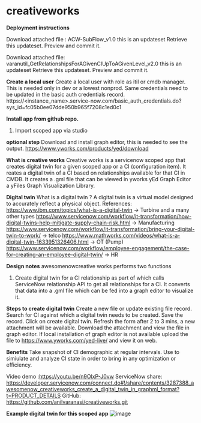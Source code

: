 # creativeworks
**Deployment instructions**

Download attached file : ACW-SubFlow_v1.0 this is an updateset
Retrieve this updateset.
Preview and commit it.

Download attached file: varanutil_GetRelationshipsForAGivenCIUpToAGivenLevel_v2.0 this is an updateset
Retrieve this updateset.
Preview and commit it.

**Create a local user** 
Create a local user with role as itil or cmdb manager. This is needed only in dev or a lowest nonprod.
Same credentials need to be updated in the basic auth credentials record.
https://<instance_name>.service-now.com/basic_auth_credentials.do?sys_id=fc05b0ee07dde950b965f7208c1ed0c1

**Install app from github repo.**
1. Import scoped app via studio

**optional step**
Download and install graph editor, this is needed to see the output.
https://www.yworks.com/products/yed/download

**What is creative works**
Creative works is a servicenow scoped app that creates digital twin for a given scoped app or a CI (configuration item). It reates a digital twin of a CI based on relationships available for that CI in CMDB. It creates a .gml file that can be viewed in yworks yEd Graph Editor a yFiles Graph Visualization Library.

**Digital twin**
What is a digital twin ?
 A digital twin is a virtual model designed to accurately reflect a physical object.
References:
https://www.ibm.com/topics/what-is-a-digital-twin -> Turbine and a many other types
https://www.servicenow.com/workflow/it-transformation/how-digital-twins-help-mitigate-supply-chain-risk.html
 -> Manufacturing
https://www.servicenow.com/workflow/it-transformation/bring-your-digital-twin-to-work/
 -> telco
https://www.mathworks.com/videos/what-is-a-digital-twin-1633951326406.html
 -> OT (Pump)
https://www.servicenow.com/workflow/employee-engagement/the-case-for-creating-an-employee-digital-twin/
 -> HR

**Design notes**
awesomenowcreative works performs two functions
1. Create digital twin for a CI relationship as part of which calls ServiceNow relationship API to get all relationships for a CI.
It converts that data into a .gml file which can be fed into a graph editor to visualize it.


**Steps to create digital twin**
Create a new file or update existing file record.
Search for CI against which a digital twin needs to be created.
Save the record.
Click on create digital twin.
Refresh the form after 2 to 3 mins, a new attachment will be available.
Download the attachment and view the file in graph editor.
If local installation of graph editor is not available upload the file to
https://www.yworks.com/yed-live/ and view it on web.

**Benefits**
Take snapshot of CI demographic at regular intervals.
Use to simiulate and analyze CI state in order to bring in any optimization or efficiency.

Video demo :https://youtu.be/n9OlxP-J0vw
ServiceNow share: https://developer.servicenow.com/connect.do#!/share/contents/3287388_awesomenow_creativeworks_create_a_digital_twin_in_graphml_format?t=PRODUCT_DETAILS
GitHub: https://github.com/anilvaranasi/creativeworks.git

**Example digital twin for this scoped app**
   ![image](https://github.com/anilvaranasi/creativeworks/assets/29941323/a0be09e1-b261-4462-8bde-9b845b489502)

